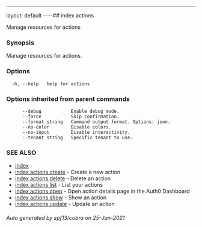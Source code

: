 ---
layout: default
----## index actions

Manage resources for actions

### Synopsis

Manage resources for actions.

### Options

```
  -h, --help   help for actions
```

### Options inherited from parent commands

```
      --debug           Enable debug mode.
      --force           Skip confirmation.
      --format string   Command output format. Options: json.
      --no-color        Disable colors.
      --no-input        Disable interactivity.
      --tenant string   Specific tenant to use.
```

### SEE ALSO

* [index](index.md)	 - 
* [index actions create](index_actions_create.md)	 - Create a new action
* [index actions delete](index_actions_delete.md)	 - Delete an action
* [index actions list](index_actions_list.md)	 - List your actions
* [index actions open](index_actions_open.md)	 - Open action details page in the Auth0 Dashboard
* [index actions show](index_actions_show.md)	 - Show an action
* [index actions update](index_actions_update.md)	 - Update an action

###### Auto generated by spf13/cobra on 25-Jun-2021
